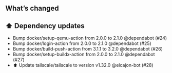 ## What’s changed
## ⬆️ Dependency updates

- Bump docker/setup-qemu-action from 2.0.0 to 2.1.0 @dependabot (#24)
- Bump docker/login-action from 2.0.0 to 2.1.0 @dependabot (#25)
- Bump docker/build-push-action from 3.1.1 to 3.2.0 @dependabot (#26)
- Bump docker/setup-buildx-action from 2.0.0 to 2.1.0 @dependabot (#27)
- ⬆️ Update tailscale/tailscale to version v1.32.0 @elcajon-bot (#28)
